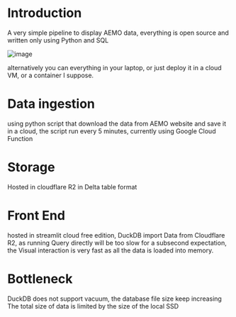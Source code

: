 # Introduction
A very simple pipeline to display AEMO data, everything is open source and written only using Python and SQL

![image](https://github.com/djouallah/aemo_tracker/assets/12554469/f5382496-a42a-4d36-8e78-4cdc89991875)


alternatively you can everything in your laptop, or just deploy it in a cloud VM, or a container I suppose.


# Data ingestion
using python script that download the data from AEMO website and save it in a cloud, the script run every 5 minutes, currently using Google Cloud Function

# Storage
Hosted in cloudflare R2 in Delta table format

# Front End
hosted in streamlit cloud free edition, DuckDB import Data from Cloudflare R2, as running Query directly will be too slow for a subsecond expectation,
the Visual interaction is very fast as all the data is loaded into memory.

# Bottleneck 
DuckDB does not support vacuum, the database file size keep increasing
The total size of data is limited by the size of the local SSD


